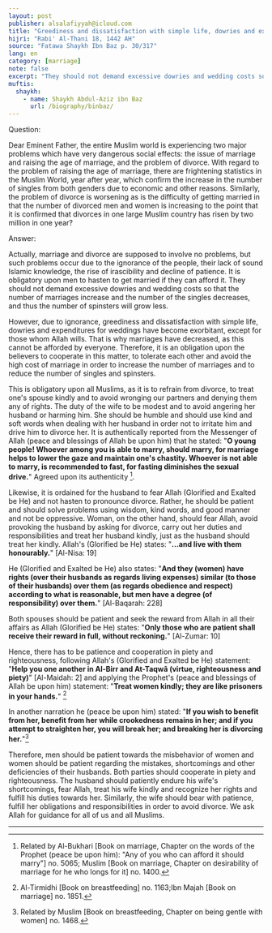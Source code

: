 ```yaml
---
layout: post
publisher: alsalafiyyah@icloud.com
title: "Greediness and dissatisfaction with simple life, dowries and expenditures for weddings have become exorbitant,that is why marriages have decreased"
hijri: "Rabi' Al-Thani 18, 1442 AH"
source: "Fatawa Shaykh Ibn Baz p. 30/317"
lang: en
category: [marriage]
note: false
excerpt: "They should not demand excessive dowries and wedding costs so that the number of marriages increase and the number of the singles decreases, and thus the number of spinsters will grow less."
muftis:
  shaykh: 
    - name: Shaykh Abdul-Aziz ibn Baz
      url: /biography/binbaz/
---
```


Question:

Dear Eminent Father, the entire Muslim world is experiencing two major problems which have very dangerous social effects: the issue of marriage and raising the age of marriage, and the problem of divorce. With regard to the problem of raising the age of marriage, there are frightening statistics in the Muslim World, year after year, which confirm the increase in the number of singles from both genders due to economic and other reasons. Similarly, the problem of divorce is worsening as is the difficulty of getting married in that the number of divorced men and women is increasing to the point that it is confirmed that divorces in one large Muslim country has risen by two million in one year? 

Answer:

Actually, marriage and divorce are supposed to involve no problems, but such problems occur due to the ignorance of the people, their lack of sound Islamic knowledge, the rise of irascibility and decline of patience. It is obligatory upon men to hasten to get married if they can afford it. They should not demand excessive dowries and wedding costs so that the number of marriages increase and the number of the singles decreases, and thus the number of spinsters will grow less. 

However, due to ignorance, greediness and dissatisfaction with simple life, dowries and expenditures for weddings have become exorbitant, except for those whom Allah wills. That is why marriages have decreased, as this cannot be afforded by everyone. Therefore, it is an obligation upon the believers to cooperate in this matter, to tolerate each other and avoid the high cost of marriage in order to increase the number of marriages and to reduce the number of singles and spinsters. 

This is obligatory upon all Muslims, as it is to refrain from divorce, to treat one's spouse kindly and to avoid wronging our partners and denying them any of rights. The duty of the wife to be modest and to avoid angering her husband or harming him. She should be humble and should use kind and soft words when dealing with her husband in order not to irritate him and drive him to divorce her. It is authentically reported from the Messenger of Allah (peace and blessings of Allah be upon him) that he stated: "**O young people! Whoever among you is able to marry, should marry, for marriage helps to lower the gaze and maintain one's chastity. Whoever is not able to marry, is recommended to fast, for fasting diminishes the sexual drive.**" Agreed upon its authenticity [^1].

Likewise, it is ordained for the husband to fear Allah (Glorified and Exalted be He) and not hasten to pronounce divorce. Rather, he should be patient and should solve problems using wisdom, kind words, and good manner and not be oppressive. Woman, on the other hand, should fear Allah, avoid provoking the husband by asking for divorce, carry out her duties and responsibilities and treat her husband kindly, just as the husband should treat her kindly. Allah's (Glorified be He) states: "**...and live with them honourably.**" [Al-Nisa: 19] 

He (Glorified and Exalted be He) also states: "**And they (women) have rights (over their husbands as regards living expenses) similar (to those of their husbands) over them (as regards obedience and respect) according to what is reasonable, but men have a degree (of responsibility) over them.**" [Al-Baqarah: 228] 

Both spouses should be patient and seek the reward from Allah in all their affairs as Allah (Glorified be He) states: "**Only those who are patient shall receive their reward in full, without reckoning.**" [Al-Zumar: 10] 

Hence, there has to be patience and cooperation in piety and righteousness, following Allah's (Glorified and Exalted be He) statement: "**Help you one another in Al-Birr and At-Taqwâ (virtue, righteousness and piety)**" [Al-Maidah: 2] and applying the Prophet's (peace and blessings of Allah be upon him) statement: "**Treat women kindly; they are like prisoners in your hands.**" [^2] 

In another narration he (peace be upon him) stated: "**If you wish to benefit from her, benefit from her while crookedness remains in her; and if you attempt to straighten her, you will break her; and breaking her is divorcing her.**"[^3] 

Therefore, men should be patient towards the misbehavior of women and women should be patient regarding the mistakes, shortcomings and other deficiencies of their husbands. Both parties should cooperate in piety and righteousness. The husband should patiently endure his wife's shortcomings, fear Allah, treat his wife kindly and recognize her rights and fulfill his duties towards her. Similarly, the wife should bear with patience, fulfill her obligations and responsibilities in order to avoid divorce. We ask Allah for guidance for all of us and all Muslims.

---
[^1]: Related by Al-Bukhari [Book on marriage, Chapter on the words of the Prophet (peace be upon him): "Any of you who can afford it should marry"] no. 5065; Muslim [Book on marriage, Chapter on desirability of marriage for he who longs for it] no. 1400.
[^2]: Al-Tirmidhi [Book on breastfeeding] no. 1163;Ibn Majah [Book on marriage] no. 1851.
[^3]: Related by Muslim [Book on breastfeeding, Chapter on being gentle with women] no. 1468.
